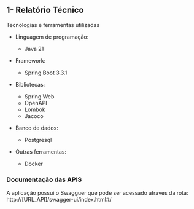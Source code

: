 ## 1- Relatório Técnico
Tecnologias e ferramentas utilizadas

* Linguagem de programação: 

    * Java 21

* Framework:
    * Spring Boot 3.3.1

* Bibliotecas:
  * Spring Web
  * OpenAPI
  * Lombok
  * Jacoco
    
* Banco de dados:
  * Postgresql
* Outras ferramentas:
  * Docker

### Documentação das APIS 
A aplicação possui o Swagguer que pode ser acessado atraves da rota: http://[URL_API]/swagger-ui/index.html#/